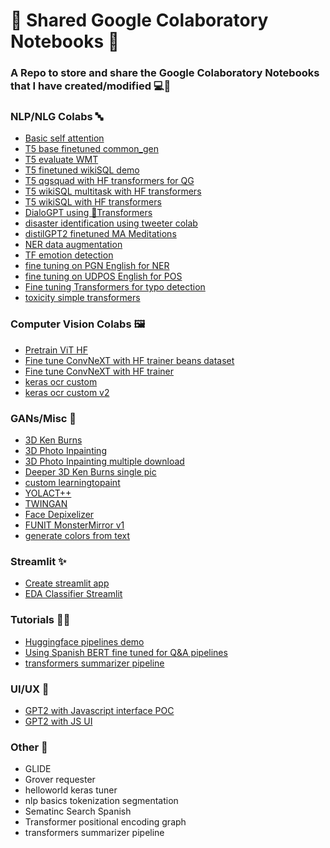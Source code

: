 # 📔 Shared Google Colaboratory Notebooks 📔
### A Repo to store and share the Google Colaboratory Notebooks that I have created/modified 💻📔

### NLP/NLG Colabs 🔤


- [Basic self attention]()
- [T5 base finetuned common_gen]()
- [T5 evaluate WMT]()
- [T5 finetuned wikiSQL demo]()
- [T5 qgsquad with HF transformers for QG]()
- [T5 wikiSQL multitask with HF transformers]()
- [T5 wikiSQL with HF transformers]()
- [DialoGPT using 🤗Transformers]()
- [disaster identification using tweeter colab]()
- [distilGPT2 finetuned MA Meditations]()
- [NER data augmentation]()
- [TF emotion detection]()
- [fine tuning on PGN English for NER]()
- [fine tuning on UDPOS English for POS]()
- [Fine tuning Transformers for typo detection]()
- [toxicity simple transformers]()


### Computer Vision Colabs 🖼️

- [Pretrain ViT HF]()
- [Fine tune ConvNeXT with HF trainer beans dataset]()
- [Fine tune ConvNeXT with HF trainer]()
- [keras ocr custom]()
- [keras ocr custom v2]()


### GANs/Misc 🧬

- [3D Ken Burns]()
- [3D Photo Inpainting]()
- [3D Photo Inpainting multiple download]()
- [Deeper 3D Ken Burns single pic]()
- [custom learningtopaint]()
- [YOLACT++]()
- [TWINGAN]()
- [Face Depixelizer]()
- [FUNIT MonsterMirror  v1]()
- [generate colors from text]()

### Streamlit ✨

- [Create streamlit app]()
- [EDA Classifier Streamlit]()


### Tutorials 👩‍🏫

- [Huggingface pipelines demo]()
- [Using Spanish BERT fine tuned for Q&A pipelines]()
- [transformers summarizer pipeline]()


### UI/UX 💄

- [GPT2 with Javascript interface POC]()
- [GPT2 with JS UI]()



### Other 🦘

- GLIDE
- Grover requester
- helloworld keras tuner
- nlp basics tokenization segmentation
- Sematinc Search Spanish
- Transformer positional encoding graph
- transformers summarizer pipeline




